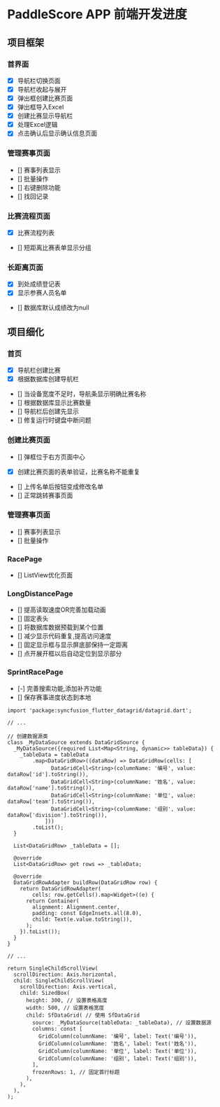 # PaddleScore APP 前端开发进度
## 项目框架
### 首界面
- [x] 导航栏切换页面
- [x] 导航栏收起与展开
- [x] 弹出框创建比赛页面
- [x] 弹出框导入Excel
- [x] 创建比赛显示导航栏
- [x]  处理Excel逻辑
- [x]  点击确认后显示确认信息页面
### 管理赛事页面
- [] 赛事列表显示
- [] 批量操作
- [] 右键删除功能
- [] 找回记录
### 比赛流程页面  
- [x] 比赛流程列表
- [] 短距离比赛表单显示分组
### 长距离页面
- [x] 到处成绩登记表
- [x] 显示参赛人员名单 
- [] 数据库默认成绩改为null
## 项目细化
### 首页
- [x] 导航栏创建比赛
- [x] 根据数据库创建导航栏
- [] 当设备宽度不足时，导航条显示明确比赛名称
- [] 根据数据库显示比赛数量
- [] 导航栏后创建先显示
- [] 修复运行时键盘中断问题
### 创建比赛页面
- [] 弹框位于右方页面中心
- [x] 创建比赛页面的表单验证，比赛名称不能重复
- [] 上传名单后按钮变成修改名单
- [] 正常跳转赛事页面
### 管理赛事页面
- [] 赛事列表显示
- [] 批量操作
### RacePage
- [] ListView优化页面
### LongDistancePage
- [] 提高读取速度OR完善加载动画
- [] 固定表头
- [] 将数据库数据预载到某个位置
- [] 减少显示代码重复,提高访问速度
- [] 固定显示框与显示屏底部保持一定距离
- [] 点开展开框以后自动定位到显示部分
### SprintRacePage
- [-] 完善搜索功能,添加补齐功能
- []  保存赛事进度状态到本地
````
import 'package:syncfusion_flutter_datagrid/datagrid.dart';

// ...

// 创建数据源类
class _MyDataSource extends DataGridSource {
  _MyDataSource({required List<Map<String, dynamic>> tableData}) {
    _tableData = tableData
        .map<DataGridRow>((dataRow) => DataGridRow(cells: [
              DataGridCell<String>(columnName: '编号', value: dataRow['id'].toString()),
              DataGridCell<String>(columnName: '姓名', value: dataRow['name'].toString()),
              DataGridCell<String>(columnName: '单位', value: dataRow['team'].toString()),
              DataGridCell<String>(columnName: '组别', value: dataRow['division'].toString()),
            ]))
        .toList();
  }

  List<DataGridRow> _tableData = [];

  @override
  List<DataGridRow> get rows => _tableData;

  @override
  DataGridRowAdapter buildRow(DataGridRow row) {
    return DataGridRowAdapter(
        cells: row.getCells().map<Widget>((e) {
      return Container(
        alignment: Alignment.center,
        padding: const EdgeInsets.all(8.0),
        child: Text(e.value.toString()),
      );
    }).toList());
  }
}

// ...

return SingleChildScrollView(
  scrollDirection: Axis.horizontal,
  child: SingleChildScrollView(
    scrollDirection: Axis.vertical,
    child: SizedBox(
      height: 300, // 设置表格高度
      width: 500, // 设置表格宽度
      child: SfDataGrid( // 使用 SfDataGrid
        source: _MyDataSource(tableData: _tableData), // 设置数据源
        columns: const [
          GridColumn(columnName: '编号', label: Text('编号')),
          GridColumn(columnName: '姓名', label: Text('姓名')),
          GridColumn(columnName: '单位', label: Text('单位')),
          GridColumn(columnName: '组别', label: Text('组别')),
        ],
        frozenRows: 1, // 固定首行标题
      ),
    ),
  ),
);
````
